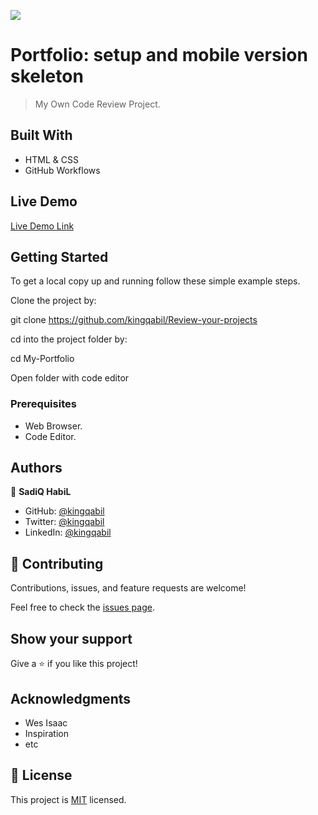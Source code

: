 ![](https://img.shields.io/badge/Microverse-blueviolet)

# Portfolio: setup and mobile version skeleton
> My Own Code Review Project.


## Built With

- HTML & CSS
- GitHub Workflows

## Live Demo

[Live Demo Link](https://kingqabil.github.io/Review-your-projects/)


## Getting Started

To get a local copy up and running follow these simple example steps.

Clone the project by:

git clone https://github.com/kingqabil/Review-your-projects

cd into the project folder by:

cd My-Portfolio

Open folder with code editor


### Prerequisites

- Web Browser.
- Code Editor.


## Authors

👤 **SadiQ HabiL**

- GitHub: [@kingqabil](https://github.com/kingqabil)
- Twitter: [@kingqabil](https://twitter.com/kingqabil)
- LinkedIn: [@kingqabil](https://linkedin.com/in/kingqabil)

## 🤝 Contributing

Contributions, issues, and feature requests are welcome!

Feel free to check the [issues page](../../issues/).

## Show your support

Give a ⭐️ if you like this project!

## Acknowledgments

- Wes Isaac
- Inspiration
- etc

## 📝 License

This project is [MIT](./MIT.md) licensed.
